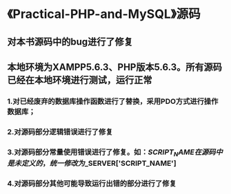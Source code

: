 # 《Practical-PHP-and-MySQL》源码
##      对本书源码中的bug进行了修复
##      本地环境为XAMPP5.6.3、PHP版本5.6.3。所有源码已经在本地环境进行测试，运行正常
###     1.对已经废弃的数据库操作函数进行了替换，采用PDO方式进行操作数据库；
###     2.对源码部分逻辑错误进行了修复
###     3.对源码部分常量使用错误进行了修复。如：$SCRIPT_NAME在源码中是未定义的，统一修改为$_SERVER['SCRIPT_NAME']
###     4.对源码部分其他可能导致运行出错的部分进行了修复
